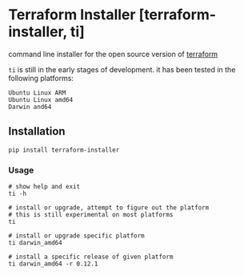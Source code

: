 # Terraform Installer [terraform-installer, ti]  
  
command line installer for the open source version of [terraform](https://www.terraform.io/)  

`ti` is still in the early stages of development. it has been tested in the following platforms:
```
Ubuntu Linux ARM
Ubuntu Linux amd64
Darwin and64
```   
  
## Installation  
  
```
pip install terraform-installer  
```  
  
### Usage  
  
```
# show help and exit  
ti -h  
  
# install or upgrade, attempt to figure out the platform  
# this is still experimental on most platforms  
ti  
  
# install or upgrade specific platform  
ti darwin_amd64  
  
# install a specific release of given platform  
ti darwin_amd64 -r 0.12.1  
```   

